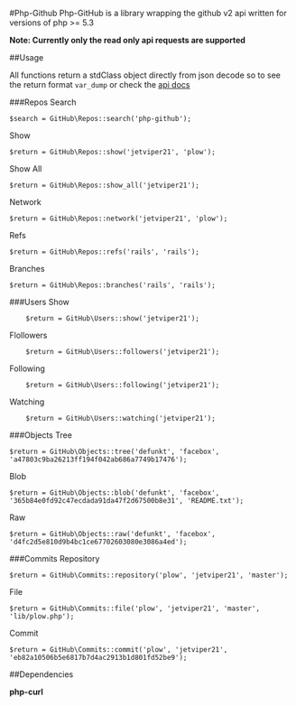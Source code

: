 #Php-Github
Php-GitHub is a library wrapping the github v2 api written for versions of php >= 5.3

**Note: Currently only the read only api requests are supported**

##Usage

All functions return a stdClass object directly from json decode so to see the return format `var_dump` or check the [api docs](http://develop.github.com/) 

###Repos
Search
	
	$search = GitHub\Repos::search('php-github');
Show
	
	$return = GitHub\Repos::show('jetviper21', 'plow');
Show All

	$return = GitHub\Repos::show_all('jetviper21');
Network

	$return = GitHub\Repos::network('jetviper21', 'plow');
Refs

	$return = GitHub\Repos::refs('rails', 'rails');
Branches

	$return = GitHub\Repos::branches('rails', 'rails');
	
###Users
Show

		$return = GitHub\Users::show('jetviper21');

Flollowers

		$return = GitHub\Users::followers('jetviper21');

Following

		$return = GitHub\Users::following('jetviper21');

Watching

		$return = GitHub\Users::watching('jetviper21');
###Objects
Tree

	$return = GitHub\Objects::tree('defunkt', 'facebox', 'a47803c9ba26213ff194f042ab686a7749b17476');
Blob

	$return = GitHub\Objects::blob('defunkt', 'facebox', '365b84e0fd92c47ecdada91da47f2d67500b8e31', 'README.txt');
Raw

	$return = GitHub\Objects::raw('defunkt', 'facebox', 'd4fc2d5e810d9b4bc1ce67702603080e3086a4ed');

###Commits
Repository

	$return = GitHub\Commits::repository('plow', 'jetviper21', 'master');
File

	$return = GitHub\Commits::file('plow', 'jetviper21', 'master', 'lib/plow.php');
Commit

	$return = GitHub\Commits::commit('plow', 'jetviper21', 'eb82a10506b5e6817b7d4ac2913b1d801fd52be9');


##Dependencies

**php-curl**